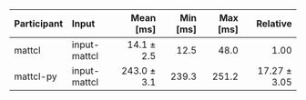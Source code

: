 | Participant | Input | Mean [ms] | Min [ms] | Max [ms] | Relative |
|:---|:---|---:|---:|---:|---:|
| mattcl | input-mattcl | 14.1 ± 2.5 | 12.5 | 48.0 | 1.00 |
| mattcl-py | input-mattcl | 243.0 ± 3.1 | 239.3 | 251.2 | 17.27 ± 3.05 |
